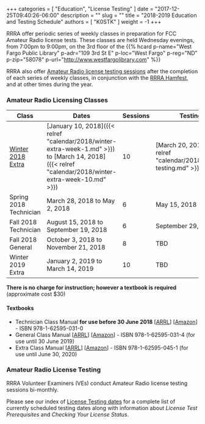 +++
categories = [ "Education", "License Testing" ]
date = "2017-12-25T09:40:26-06:00"
description = ""
slug = ""
title = "2018-2019 Education and Testing Schedule"
authors = [ "K0STK" ]
weight = -1
+++

RRRA offer periodic series of weekly classes in preparation for FCC Amateur
Radio license tests.  These classes are
held Wednesday evenings, from 7:00pm to 9:00pm, on the 3rd floor of the 
{{% hcard p-name="West Fargo Public Library" p-adr="109 3rd St E" p-loc="West Fargo" p-reg="ND" p-zip="58078" p-url="http://www.westfargolibrary.com" %}}

RRRA also offer [Amateur Radio license testing sessions](/dates/license-testing)
after the completion of each series of weekly classes, in conjunction with the
[RRRA Hamfest](/dates/hamfest/), and at other times during the year.
<!--more-->
### Amateur Radio Licensing Classes
Class | Dates | Sessions | Testing
------|-------|----------|--------
[Winter 2018 Extra](/dates/winter-2018-extra) | [January 10, 2018]({{< relref "calendar/2018/winter-extra-week-1.md" >}}) to [March 14, 2018]({{< relref "calendar/2018/winter-extra-week-10.md" >}}) | 10 | [March 20, 2018]({{< relref "calendar/2018/march-testing.md" >}})
Spring 2018 Technician | March 28, 2018 to May 2, 2018 | 6 | May 15, 2018
Fall 2018 Technician | August 15, 2018 to September 19, 2018 | 6 | September 29, 2018
Fall 2018 General | October 3, 2018 to November 21, 2018 | 8 | TBD
Winter 2019 Extra | January 2, 2019 to March 14, 2019 | 10 | TBD


**There is no charge for instruction; however a textbook is required**
(approximate cost $30)

#### Textbooks

* Technician Class Manual **for use before 30 June 2018** [[ARRL](http://www.arrl.org/shop/ARRL-Ham-Radio-License-Manual-3rd-Edition/)] [[Amazon](http://www.amazon.com/ARRL-Ham-Radio-License-Manual/dp/1625950136/)] - ISBN 978-1-62595-031-0 
* General Class Manual [[ARRL](http://www.arrl.org/shop/ARRL-General-Class-License-Manual-8th-Edition/)] [[Amazon](http://www.amazon.com/General-Class-License-Manual-Spiral/dp/1625950314/)] - ISBN 978-1-62595-031-4 (for use until 30 June 2019)
* Extra Class Manual [[ARRL](http://www.arrl.org/shop/ARRL-Extra-Class-License-Manual-11th-Edition/)] [[Amazon](http://www.amazon.com/Extra-Class-License-Manual-Amateur/dp/1625950454/)] - ISBN 978-1-62595-045-1 (for use until June 30, 2020)

### Amateur Radio License Testing

RRRA Volunteer Examiners (VEs) conduct Amateur Radio license testing
sessions bi-monthly. 	

Please see our index of [License Testing dates](/dates/license-testing/) for a
complete list of currently scheduled testing dates along with information
about *License Test Prerequisites* and *Checking Your License Status*.
